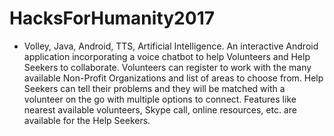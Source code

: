 # HacksForHumanity2017

- Volley, Java, Android, TTS, Artificial Intelligence.
An interactive Android application incorporating a voice chatbot to help Volunteers and Help Seekers to collaborate.
Volunteers can register to work with the many available Non-Profit Organizations and list of areas to choose from.
Help Seekers can tell their problems and they will be matched with a volunteer on the go with multiple options to connect.
Features like nearest available volunteers, Skype call, online resources, etc. are available for the Help Seekers.
